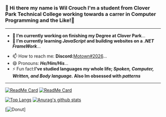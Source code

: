 ### 🦉 Hi there my name is Wil Crouch I'm a student from Clover Park Technical College working towards a carrer in Computer Programming and the Like!🦉
---
<!--
**Motionlessness/Motionlessness** is a ✨ _special_ ✨ repository because its `README.md` (this file) appears on your GitHub profile.

Here are some ideas to get you started: 
-->

- **🔭 I’m currently working on finishing my Degree at Clover Park**...
- **🌱 I’m currently learning _JavaScript_ and building websites on a _.NET FrameWork_**...
<!-- 👯 I’m looking to collaborate on ... -->
<!-- 🤔 I’m looking for help with ... -->
<!-- 💬 Ask me about ... -->
- 📫 How to reach me:  **Discord:**[Motown#2026](https://discord.com/new)...
- 😄 Pronouns: **_He/Him/His_**...
- ⚡ Fun fact:**I've studied languages my whole life; _Spoken, Computer, Written, and Body language._ Also Im obsessed with _patterns_**
---
[![ReadMe Card](https://github-readme-stats.vercel.app/api/pin/?username=motionlessness&repo=eCommerceSite&theme=radical)](https://github.com/Motionlessness/eCommerceSite)
[![ReadMe Card](https://github-readme-stats.vercel.app/api/pin/?username=motionlessness&repo=NeonShooter&theme=radical)](https://github.com/Motionlessness/NeonShooter)

[![Top Langs](https://github-readme-stats.vercel.app/api/top-langs/?username=motionlessness&layout=compact&theme=radical)](https://github.com/anuraghazra/github-readme-stats)
[![Anurag's github stats](https://github-readme-stats.vercel.app/api?username=motionlessness&show_icons=true&theme=radical)](https://github.com/anuraghazra/github-readme-stats)


[![Donut](https://repository-images.githubusercontent.com/285044262/ce8b7900-07c9-11eb-99aa-6cdf26b6d551)]
